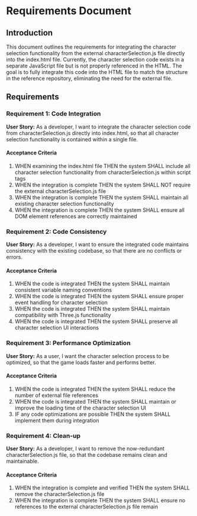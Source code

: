 # Requirements Document

## Introduction

This document outlines the requirements for integrating the character selection functionality from the external characterSelection.js file directly into the index.html file. Currently, the character selection code exists in a separate JavaScript file but is not properly referenced in the HTML. The goal is to fully integrate this code into the HTML file to match the structure in the reference repository, eliminating the need for the external file.

## Requirements

### Requirement 1: Code Integration

**User Story:** As a developer, I want to integrate the character selection code from characterSelection.js directly into index.html, so that all character selection functionality is contained within a single file.

#### Acceptance Criteria

1. WHEN examining the index.html file THEN the system SHALL include all character selection functionality from characterSelection.js within script tags
2. WHEN the integration is complete THEN the system SHALL NOT require the external characterSelection.js file
3. WHEN the integration is complete THEN the system SHALL maintain all existing character selection functionality
4. WHEN the integration is complete THEN the system SHALL ensure all DOM element references are correctly maintained

### Requirement 2: Code Consistency

**User Story:** As a developer, I want to ensure the integrated code maintains consistency with the existing codebase, so that there are no conflicts or errors.

#### Acceptance Criteria

1. WHEN the code is integrated THEN the system SHALL maintain consistent variable naming conventions
2. WHEN the code is integrated THEN the system SHALL ensure proper event handling for character selection
3. WHEN the code is integrated THEN the system SHALL maintain compatibility with Three.js functionality
4. WHEN the code is integrated THEN the system SHALL preserve all character selection UI interactions

### Requirement 3: Performance Optimization

**User Story:** As a user, I want the character selection process to be optimized, so that the game loads faster and performs better.

#### Acceptance Criteria

1. WHEN the code is integrated THEN the system SHALL reduce the number of external file references
2. WHEN the code is integrated THEN the system SHALL maintain or improve the loading time of the character selection UI
3. IF any code optimizations are possible THEN the system SHALL implement them during integration

### Requirement 4: Clean-up

**User Story:** As a developer, I want to remove the now-redundant characterSelection.js file, so that the codebase remains clean and maintainable.

#### Acceptance Criteria

1. WHEN the integration is complete and verified THEN the system SHALL remove the characterSelection.js file
2. WHEN the integration is complete THEN the system SHALL ensure no references to the external characterSelection.js file remain